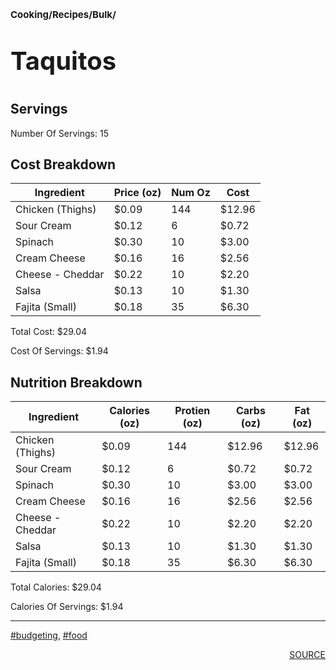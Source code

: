 # <p style='font-size: 15px;'>Cooking/Recipes/Bulk/</p>
# <p style='font-size: 40px;'>Taquitos</p>

## Servings

Number Of Servings: 15

## Cost Breakdown

| Ingredient | Price (oz) | Num Oz | Cost |
| ------------ | ------------ | ------------ | ------------ |
| Chicken  (Thighs) | $0.09 | 144 | $12.96 |
| Sour Cream | $0.12 | 6 | $0.72 |
| Spinach | $0.30 | 10 | $3.00 |
| Cream Cheese | $0.16 | 16 | $2.56 |
| Cheese - Cheddar | $0.22 | 10 | $2.20 |
| Salsa | $0.13 | 10 | $1.30 |
| Fajita (Small) | $0.18 | 35 | $6.30 |

Total Cost: $29.04

Cost Of Servings: $1.94

## Nutrition Breakdown

| Ingredient | Calories (oz) | Protien (oz) | Carbs (oz) | Fat (oz) |
| ------------ | ------------ | ------------ | ------------ | ------------ |
| Chicken  (Thighs) | $0.09 | 144 | $12.96 | $12.96 |
| Sour Cream | $0.12 | 6 | $0.72 | $0.72 |
| Spinach | $0.30 | 10 | $3.00 | $3.00 |
| Cream Cheese | $0.16 | 16 | $2.56 | $2.56 |
| Cheese - Cheddar | $0.22 | 10 | $2.20 | $2.20 |
| Salsa | $0.13 | 10 | $1.30 | $1.30 |
| Fajita (Small) | $0.18 | 35 | $6.30 | $6.30 |

Total Calories: $29.04

Calories Of Servings: $1.94

<div style='page-break-after: always;'></div>
<div style='page-break-after: always;'></div>

<hr/>

<div style='page-break-after: always;'></div>
<div style='page-break-after: always;'></div>

<a href='tag-budgeting.html'>#budgeting</a>, <a href='tag-food.html'>#food</a>
<div style='page-break-after: always;'></div>

<div style='text-align: right'>
<a href='https://docs.google.com/spreadsheets/d/e/2PACX-1vSAyak9YlStJt0W2QiXNHVF8FODXyzkGh0HTz9XkhPPqGQ7IycIP1MG9gofJCHmb8c_vAcLKiqcYQXQ/pub?output=xlsx'>SOURCE</a>
</div>
